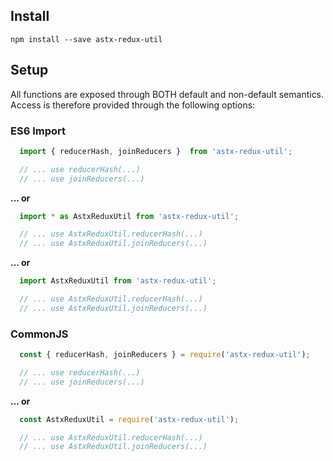 ## Install

```shell
npm install --save astx-redux-util
```


## Setup

All functions are exposed through BOTH default and non-default
semantics.  Access is therefore provided through the following
options:


### ES6 Import

```JavaScript
  import { reducerHash, joinReducers }  from 'astx-redux-util';

  // ... use reducerHash(...)
  // ... use joinReducers(...)
```

**... or**

```JavaScript
  import * as AstxReduxUtil from 'astx-redux-util';

  // ... use AstxReduxUtil.reducerHash(...)
  // ... use AstxReduxUtil.joinReducers(...)
```

**... or**

```JavaScript
  import AstxReduxUtil from 'astx-redux-util';

  // ... use AstxReduxUtil.reducerHash(...)
  // ... use AstxReduxUtil.joinReducers(...)
```


### CommonJS

```JavaScript
  const { reducerHash, joinReducers } = require('astx-redux-util');

  // ... use reducerHash(...)
  // ... use joinReducers(...)
```

**... or**

```JavaScript
  const AstxReduxUtil = require('astx-redux-util');

  // ... use AstxReduxUtil.reducerHash(...)
  // ... use AstxReduxUtil.joinReducers(...)
```
